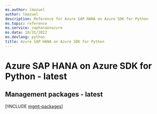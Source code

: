 ```yaml
---
ms.author: lmazuel
author: lmazuel
description: Reference for Azure SAP HANA on Azure SDK for Python
ms.topic: reference
ms.service: saphanaonazure
ms.data: 10/31/2022
ms.devlang: python
title: Azure SAP HANA on Azure SDK for Python
---
```

# Azure SAP HANA on Azure SDK for Python - latest

## Management packages - latest
[!INCLUDE [mgmt-packages](sap-hana-on-azure-mgmt-index.md)]